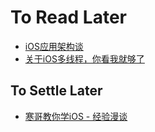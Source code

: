# To Read Later

- [iOS应用架构谈](http://casatwy.com/iosying-yong-jia-gou-tan-kai-pian.html)
- [关于iOS多线程，你看我就够了](http://www.jianshu.com/p/0b0d9b1f1f19)


## To Settle Later

- [寒哥教你学iOS - 经验漫谈](http://www.jianshu.com/p/cb54054d3add)